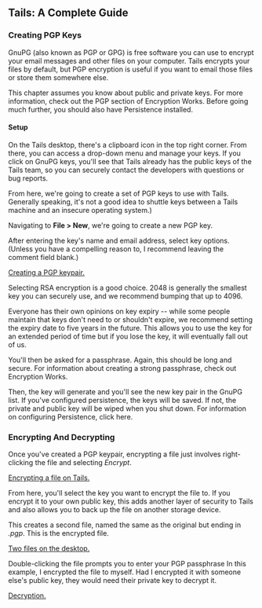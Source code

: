 ## Tails: A Complete Guide 

### Creating PGP Keys

GnuPG (also known as PGP or GPG) is free software you can use to encrypt your email messages and other files on your computer. Tails encrypts your files by default, but PGP encryption is useful if you want to email those files or store them somewhere else. 

This chapter assumes you know about public and private keys. For more information, check out the PGP section of Encryption Works. <link goes here> Before going much further, you should also have Persistence installed.

#### Setup 

On the Tails desktop, there's a clipboard icon in the top right corner. From there, you can access a drop-down menu and manage your keys. If you click on GnuPG keys, you'll see that Tails already has the public keys of the Tails team, so you can securely contact the developers with questions or bug reports.

From here, we're going to create a set of PGP keys to use with Tails. Generally speaking, it's not a good idea to shuttle keys between a Tails machine and an insecure operating system.)

Navigating to **File > New**, we're going to create a new PGP key.

After entering the key's name and email address, select key options. (Unless you have a compelling reason to, I recommend leaving the comment field blank.)

[Creating a PGP keypair.](http://i.imgur.com/kT5ssxi.png)

Selecting RSA encryption is a good choice. 2048 is generally the smallest key you can securely use, and we recommend bumping that up to 4096. 

Everyone has their own opinions on key expiry -- while some people maintain that keys don't need to or shouldn't expire, we recommend setting the expiry date to five years in the future. This allows you to use the key for an extended period of time but if you lose the key, it will eventually fall out of us. 

You'll then be asked for a passphrase. Again, this should be long and secure. For information about creating a strong passphrase, check out Encryption Works. 

Then, the key will generate and you'll see the new key pair in the GnuPG list. If you've configured persistence, the keys will be saved. If not, the private and public key will be wiped when you shut down. For information on configuring Persistence, click here.

### Encrypting And Decrypting

Once you've created a PGP keypair, encrypting a file just involves right-clicking the file and selecting _Encrypt_.

[Encrypting a file on Tails.](http://i.imgur.com/j04K822.png) 

From here, you'll select the key you want to encrypt the file to. If you encrypt it to your own public key, this adds another layer of security to Tails and also allows you to back up the file on another storage device. 

This creates a second file, named the same as the original but ending in _.pgp_. This is the encrypted file.

[Two files on the desktop.](http://i.imgur.com/5eNGinS.png)

Double-clicking the file prompts you to enter your PGP passphrase In this example, I encrypted the file to myself. Had I encrypted it with someone else's public key, they would need their private key to decrypt it. 

[Decryption.](http://i.imgur.com/0YYYIzM.png)